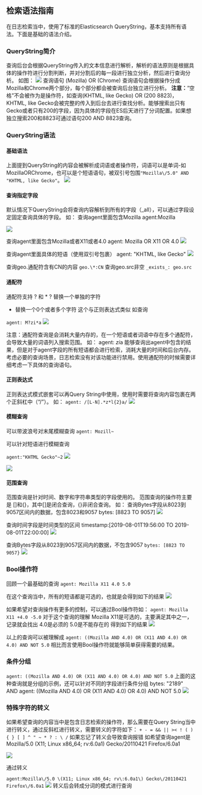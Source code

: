 ## 检索语法指南

在日志检索当中，使用了标准的Elasticsearch QueryString，基本支持所有语法。下面是基础的语法介绍。

### QueryString简介

查询后台会根据QueryString传入的文本信息进行解析，解析的语法原则是根据具体的操作符进行分割判断，并对分割后的每一段进行独立分析，然后进行查询分析。
如图：
![](../../media/2019-12-13-14-24-14.jpg)
查询语句 (Mozilla) OR (Chrome)
查询语句会根据操作分成Mozilla和Chrome两个部分，每个部分都会被查询后台独立进行分析。
**注意：**“空格”不会被作为是操作符，如查询(KHTML, like Gecko) OR (200 8823)，KHTML, like Gecko会被完整的传入到后台去进行查找分析。能够搜索出只有Gecko或者只有200的字段，因为具体的字段在ES后天进行了分词配置。如果想独立搜索200和8823可通过语句200 AND 8823查询。

### QueryString语法

#### 基础语法

上面提到QueryString的内容会被解析成词语或者操作符，词语可以是单词-如MozillaORChrome，也可以是个短语语句，被双引号包围`"Mozilla\/5.0" AND "KHTML, like Gecko"`。
![](../../media/2019-12-13-14-25-42.jpg)

#### 查询指定字段

默认情况下QueryString会将查询内容解析到所有的字段（_all），可以通过字段设定固定查询具体的字段。
如：
查询agent里面包含Mozilla
agent:Mozilla

![](../../media/2019-12-13-14-26-46.jpg)

查询agent里面包含Mozilla或者X11或者4.0
agent: Mozilla OR X11 OR 4.0
![](../../media/2019-12-13-14-27-23.jpg)

查询agent里面具体的短语（使用双引号包裹）
agent: "KHTML, like Gecko"
![](../../media/2019-12-13-14-27-47.jpg)

查询geo.通配符含有CN的内容
`geo.\*:CN`
查询geo.src非空
`_exists_: geo.src`

#### 通配符

通配符支持 ? 和 *
? 替换一个单独的字符
* 替换一个0个或者多个字符
这个与正则表达式类似
如查询

`agent: M?zi*a`
![](../../media/2019-12-13-14-29-42.jpg)

注意：通配符查询是会消耗大量内存的，在一个短语或者词语中存在多个通配符，会导致大量的词语列入搜索范围。
如：
agent: *zi*a
能够查询出agent中包含的结果，但是对于agent字段的所有短语都会进行检索，消耗大量的时间和后台内存。考虑必要的查询场景，日志检索没有对该功能进行禁用。使用通配符的时候需要详细考虑一下具体的查询语句。

#### 正则表达式

正则表达式模式嵌套可以再Query String中使用，使用时需要将查询内容包裹在两个正斜杠中（“/”）。
如：
`agent: /[L-N].*z*l{2}a/`
![](../../media/2019-12-13-14-30-54.jpg)

#### 模糊查询

可以带波浪号对末尾模糊查询
`agent: Mozill~`

可以针对短语进行模糊查询

`agent:"KHTML Gecko"~2`
![](../../media/2019-12-13-14-33-42.jpg)

![](../../media/2019-12-13-14-33-47.jpg)

#### 范围查询

范围查询是针对时间、数字和字符串类型的字段使用的。
范围查询的操作符主要是 []和{}，其中[]是闭合查询，{}非闭合查询。
如：
查询Bytes字段从8023到9057区间内的数据，包含8023和9057
bytes: [8823 TO 9057]
![](../../media/2019-12-13-17-36-50.jpg)

查询时间字段是时间类型的区间
timestamp:[2019-08-01T19:56:00 TO 2019-08-01T22:00:00]
![](../../media/2019-12-13-17-37-16.jpg)

查询Bytes字段从8023到9057区间内的数据，不包含9057
`bytes: [8823 TO 9057}`
![](../../media/2019-12-13-17-37-35.jpg)

### Bool操作符

回顾一个最基础的查询
`agent: Mozilla X11 4.0 5.0`

在这个查询当中，所有的短语都是可选的，也就是会得到如下的结果
![](../../media/2019-12-13-17-39-23.jpg)

如果希望对查询操作有更多的控制，可以通过Bool操作符如：
`agent: Mozilla X11 +4.0 -5.0`
对于这个查询的理解
Mozilla X11是可选的，主要满足其中之一，记录就会找出
4.0是必须的
5.0是不能存在的
得到如下的结果
![](../../media/2019-12-13-17-39-57.jpg)

以上的查询可以被理解成
`agent: ((Mozilla AND 4.0) OR (X11 AND 4.0) OR 4.0) AND NOT 5.0`
相比而言使用Bool操作符就能够简单获得需要的结果。

### 条件分组

`agent: ((Mozilla AND 4.0) OR (X11 AND 4.0) OR 4.0) AND NOT 5.0`
上面的这种查询就是分组的示例，还可以针对不同的字段进行条件分组
bytes: "2189" AND agent: ((Mozilla AND 4.0) OR (X11 AND 4.0) OR 4.0) AND NOT 5.0
![](../../media/2019-12-13-17-40-46.jpg)

### 特殊字符的转义

如果希望查询的内容当中是包含日志检索的操作符，那么需要在Query String当中进行转义，通过反斜杠进行转义，需要转义的字符如下：
`+ - = && || >< ! ( ) { } [ ] ^ " ~ * ? : \ /`
如果忘记了转义会导致查询报错
如希望查询agent是Mozilla/5.0 (X11; Linux x86_64; rv:6.0a1) Gecko/20110421 Firefox/6.0a1

![](../../media/2019-12-13-17-41-20.jpg)

通过转义

`agent:Mozilla\/5.0 \(X11; Linux x86_64; rv\:6.0a1\) Gecko\/20110421 Firefox\/6.0a1`
![](../../media/2019-12-13-17-41-42.jpg)
转义后会转成分词的模式进行查询

